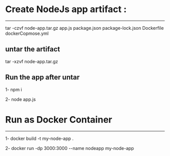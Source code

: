 # Create NodeJs app artifact :
______
tar -czvf node-app.tar.gz app.js package.json package-lock.json Dockerfile dockerCopmose.yml

## untar the artifact 
tar -xzvf node-app.tar.gz

## Run the app after untar
1- npm i

2- node app.js


# Run as Docker Container 
_____

1- docker build -t my-node-app .

2- docker run -dp 3000:3000 --name nodeapp my-node-app
